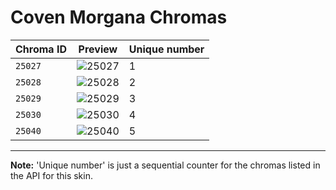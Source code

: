 # Coven Morgana Chromas

| Chroma ID | Preview | Unique number |
|---|---|---|
| `25027` | ![25027](https://raw.communitydragon.org/latest/plugins/rcp-be-lol-game-data/global/default/v1/champion-chroma-images/25/25027.png) | 1 |
| `25028` | ![25028](https://raw.communitydragon.org/latest/plugins/rcp-be-lol-game-data/global/default/v1/champion-chroma-images/25/25028.png) | 2 |
| `25029` | ![25029](https://raw.communitydragon.org/latest/plugins/rcp-be-lol-game-data/global/default/v1/champion-chroma-images/25/25029.png) | 3 |
| `25030` | ![25030](https://raw.communitydragon.org/latest/plugins/rcp-be-lol-game-data/global/default/v1/champion-chroma-images/25/25030.png) | 4 |
| `25040` | ![25040](https://raw.communitydragon.org/latest/plugins/rcp-be-lol-game-data/global/default/v1/champion-chroma-images/25/25040.png) | 5 |

---

**Note:** 'Unique number' is just a sequential counter for the chromas listed in the API for this skin.
